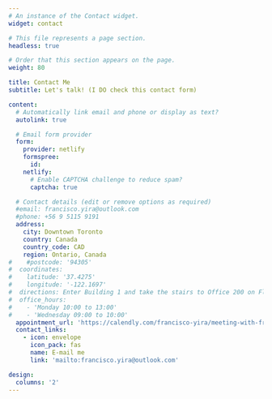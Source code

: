 ```yaml
---
# An instance of the Contact widget.
widget: contact

# This file represents a page section.
headless: true

# Order that this section appears on the page.
weight: 80

title: Contact Me
subtitle: Let's talk! (I DO check this contact form)

content:
  # Automatically link email and phone or display as text?
  autolink: true

  # Email form provider
  form:
    provider: netlify
    formspree:
      id:
    netlify:
      # Enable CAPTCHA challenge to reduce spam?
      captcha: true

  # Contact details (edit or remove options as required)
  #email: francisco.yira@outlook.com
  #phone: +56 9 5115 9191
  address:
    city: Downtown Toronto
    country: Canada
    country_code: CAD
    region: Ontario, Canada
#    #postcode: '94305'
#  coordinates:
#    latitude: '37.4275'
#    longitude: '-122.1697'
#  directions: Enter Building 1 and take the stairs to Office 200 on Floor 2
#  office_hours:
#    - 'Monday 10:00 to 13:00'
#    - 'Wednesday 09:00 to 10:00'
  appointment_url: 'https://calendly.com/francisco-yira/meeting-with-francisco-yira'
  contact_links:
    - icon: envelope
      icon_pack: fas
      name: E-mail me
      link: 'mailto:francisco.yira@outlook.com'

design:
  columns: '2'
---
```

